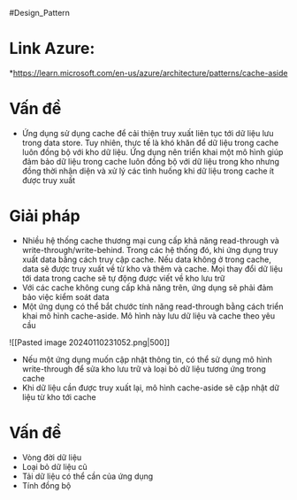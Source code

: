 #Design_Pattern 

# Link Azure:
*https://learn.microsoft.com/en-us/azure/architecture/patterns/cache-aside

# Vấn đề
- Ứng dụng sử dụng cache để cải thiện truy xuất liên tục tới dữ liệu lưu trong data store. Tuy nhiên, thực tế là khó khăn để dữ liệu trong cache luôn đồng bộ với kho dữ liệu. Ứng dụng nên triển khai một mô hình giúp đảm bảo dữ liệu trong cache luôn đồng bộ với dữ liệu trong kho nhưng đồng thời nhận diện và xử lý các tình huống khi dữ liệu trong cache ít được truy xuất

# Giải pháp
- Nhiều hệ thống cache thương mại cung cấp khả năng read-through và write-through/write-behind. Trong các hệ thống đó, khi ứng dụng truy xuất data bằng cách truy cập cache. Nếu data không ở trong cache, data sẽ được truy xuất về từ kho và thêm và cache. Mọi thay đổi dữ liệu tới data trong cache sẽ tự động được viết về kho lưu trữ
- Với các cache không cung cấp khả năng trên, ứng dụng sẽ phải đảm bảo việc kiểm soát data
- Một ứng dụng có thể bắt chước tính năng read-through bằng cách triển khai mô hình cache-aside. Mô hình này lưu dữ liệu và cache theo yêu cầu

![[Pasted image 20240110231052.png|500]]

- Nếu một ứng dụng muốn cập nhật thông tin, có thể sử dụng mô hình write-through để sửa kho lưu trữ và loại bỏ dữ liệu tương ứng trong cache
- Khi dữ liệu cần được truy xuất lại, mô hình cache-aside sẽ cập nhật dữ liệu từ kho tới cache

# Vấn đề
- Vòng đời dữ liệu
- Loại bỏ dữ liệu cũ
- Tải dữ liệu có thể cần của ứng dụng
- Tính đồng bộ